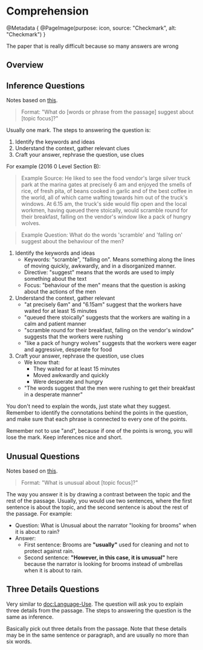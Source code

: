 # Comprehension

@Metadata {
    @PageImage(purpose: icon, source: "Checkmark", alt: "Checkmark")
}

The paper that is really difficult because so many answers are wrong

## Overview

## Inference Questions

Notes based on [this](https://www.youtube.com/watch?v=Pkt6kRXeGJI).

> Format: "What do [words or phrase from the passage] suggest about [topic focus]?"

Usually one mark. The steps to answering the question is:
1. Identify the keywords and ideas
2. Understand the context, gather relevant clues
3. Craft your answer, rephrase the question, use clues

For example (2016 0 Level Section B):

> Example Source: He liked to see the food vendor's large silver truck park at the marina gates at precisely 6 am and enjoyed the smells 
of rice, of fresh pita, of beans cooked in garlic and of the best coffee in the world, all of which came wafting towards him out of the 
truck's windows. At 6.15 am, the truck's side would flip open and the local workmen, having queued there stoically, would scramble round 
for their breakfast, falling on the vendor's window like a pack of hungry wolves.

> Example Question: What do the words 'scramble' and 'falling on' suggest about the behaviour of the men?

1. Identify the keywords and ideas
    - Keywords: "scramble", "falling on". Means something along the lines of moving quickly, awkwardly, and in a disorganized manner.
    - Directive: "suggest" means that the words are used to imply something about the text
    - Focus: "behaviour of the men" means that the question is asking about the actions of the men
2. Understand the context, gather relevant
    - "at precisely 6am" and "6.15am" suggest that the workers have waited for at least 15 minutes
    - "queued there stoically" suggests that the workers are waiting in a calm and patient manner
    - "scramble round for their breakfast, falling on the vendor's window" suggests that the workers were rushing
    - "like a pack of hungry wolves" suggests that the workers were eager and aggressive, desperate for food
3. Craft your answer, rephrase the question, use clues
    - We know that:
        - They waited for at least 15 minutes
        - Moved awkwardly and quickly
        - Were desperate and hungry
    - "The words suggest that the men were rushing to get their breakfast in a desperate manner"

You don't need to explain the words, just state what they suggest. Remember to identify the connotations behind the points in the 
question, and make sure that each phrase is connected to every one of the points.

Remember not to use "and", because if one of the points is wrong, you will lose the mark. Keep inferences nice and short.

## Unusual Questions

Notes based on [this](https://www.youtube.com/watch?v=bMKSa0khFoU).

> Format: "What is unusual about [topic focus]?"

The way you answer it is by drawing a contrast between the topic and the rest of the passage. Usually, you would use two sentences,
where the first sentence is about the topic, and the second sentence is about the rest of the passage. For example:
- Question: What is Unusual about the narrator "looking for brooms" when it is about to rain?
- Answer:
    - First sentence: Brooms are **"usually"** used for cleaning and not to protect against rain.
    - Second sentence: **"However, in this case, it is unusual"** here because the narrator is looking for brooms instead of umbrellas when it is about to rain.

## Three Details Questions

Very similar to <doc:Language-Use>. The question will ask you to explain three details from the passage. The steps to answering the 
question is the same as inference.

Basically pick out three details from the passage. Note that these details may be in the same sentence or paragraph, and are usually no 
more than six words.

